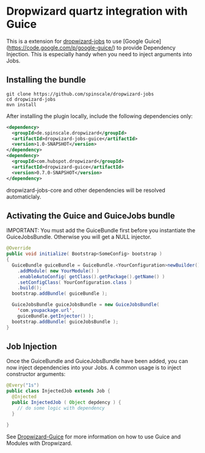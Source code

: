 # Dropwizard quartz integration with Guice

This is a extension for [dropwizard-jobs](https://github.com/spinscale/dropwizard-jobs) to use
[Google Guice] (https://code.google.com/p/google-guice/) to provide Dependency Injection. This is especially handy when you need to inject
arguments into Jobs.

## Installing the bundle

```
git clone https://github.com/spinscale/dropwizard-jobs
cd dropwizard-jobs
mvn install
```

After installing the plugin locally, include the following dependencies only:

```xml
<dependency>
  <groupId>de.spinscale.dropwizard</groupId>
  <artifactId>dropwizard-jobs-guice</artifactId>
  <version>1.0-SNAPSHOT</version>
</dependency>
<dependency>
  <groupId>com.hubspot.dropwizard</groupId>
  <artifactId>dropwizard-guice</artifactId>
  <version>0.7.0-SNAPSHOT</version>
</dependency>
```

dropwizard-jobs-core and other dependencies will be resolved automaticlaly.

## Activating the Guice and GuiceJobs bundle

IMPORTANT: You must add the GuiceBundle first before you instantiate the GuiceJobsBundle.
Otherwise you will get a NULL injector.

```java
@Override
public void initialize( Bootstrap<SomeConfig> bootstrap )
{
  GuiceBundle guiceBundle = GuiceBundle.<YourConfiguration>newBuilder()
    .addModule( new YourModule() )
    .enableAutoConfig( getClass().getPackage().getName() )
    .setConfigClass( YourConfiguration.class )
    .build();
  bootstrap.addBundle( guiceBundle );

  GuiceJobsBundle guiceJobsBundle = new GuiceJobsBundle(
    'com.youpackage.url',
    guiceBundle.getInjector() );
  bootstrap.addBundle( guiceJobsBundle );
}
```

## Job Injection

Once the GuiceBundle and GuiceJobsBundle have been added, you can now inject dependencies into your Jobs.
A common usage is to inject constructor arguments:

```java
@Every("1s")
public class InjectedJob extends Job {
  @Injected
  public InjectedJob ( Object depdency ) {
    // do some logic with dependency
  }

}
```

See [Dropwizard-Guice](https://github.com/HubSpot/dropwizard-guice) for more information on how to use
Guice and Modules with Dropwizard.
